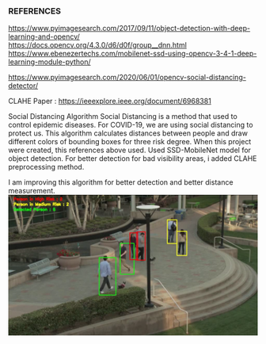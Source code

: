 ### REFERENCES
https://www.pyimagesearch.com/2017/09/11/object-detection-with-deep-learning-and-opencv/
https://docs.opencv.org/4.3.0/d6/d0f/group__dnn.html
https://www.ebenezertechs.com/mobilenet-ssd-using-opencv-3-4-1-deep-learning-module-python/

https://www.pyimagesearch.com/2020/06/01/opencv-social-distancing-detector/

CLAHE Paper : https://ieeexplore.ieee.org/document/6968381

Social Distancing Algorithm
Social Distancing is a method that used to control epidemic diseases. For COVID-19, we are using social distancing to protect us.
This algorithm calculates distances between people and draw different colors of bounding boxes for three risk degree. 
When this project were created, this references above used. Used SSD-MobileNet model for object detection. 
For better detection for bad visibility areas, i added CLAHE preprocessing method. 

I am improving this algorithm for better detection and better distance measurement.
<img src="https://github.com/KubraTurker/Social_Distancing-CV/blob/master/example.png">
